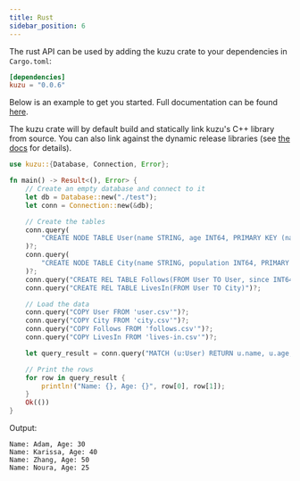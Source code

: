 ```yaml
---
title: Rust
sidebar_position: 6
---
```


The rust API can be used by adding the kuzu crate to your dependencies in `Cargo.toml`:
```toml
[dependencies]
kuzu = "0.0.6"
```
Below is an example to get you started. Full documentation can be found [here](https://docs.rs/kuzu/latest/kuzu/).

The kuzu crate will by default build and statically link kuzu's C++ library from source. You can also link against the dynamic release libraries (see [the docs](https://docs.rs/kuzu/latest/kuzu/#building) for details).

```rust
use kuzu::{Database, Connection, Error};

fn main() -> Result<(), Error> {
    // Create an empty database and connect to it
    let db = Database::new("./test");
    let conn = Connection::new(&db);

    // Create the tables
    conn.query(
        "CREATE NODE TABLE User(name STRING, age INT64, PRIMARY KEY (name))"
    )?;
    conn.query(
        "CREATE NODE TABLE City(name STRING, population INT64, PRIMARY KEY (name))"
    )?;
    conn.query("CREATE REL TABLE Follows(FROM User TO User, since INT64)")?;
    conn.query("CREATE REL TABLE LivesIn(FROM User TO City)")?;

    // Load the data
    conn.query("COPY User FROM 'user.csv'")?;
    conn.query("COPY City FROM 'city.csv'")?;
    conn.query("COPY Follows FROM 'follows.csv'")?;
    conn.query("COPY LivesIn FROM 'lives-in.csv'")?;

    let query_result = conn.query("MATCH (u:User) RETURN u.name, u.age;")?;

    // Print the rows
    for row in query_result {
        println!("Name: {}, Age: {}", row[0], row[1]);
    }
    Ok(())
}
```

Output:
```
Name: Adam, Age: 30
Name: Karissa, Age: 40
Name: Zhang, Age: 50
Name: Noura, Age: 25
```
